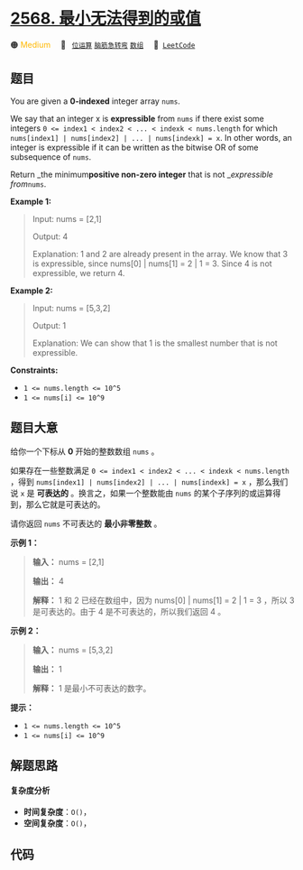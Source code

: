 # [2568. 最小无法得到的或值](https://leetcode.com/problems/minimum-impossible-or)

🟠 <font color=#ffb800>Medium</font>&emsp; 🔖&ensp; [`位运算`](/outline/tag/bit-manipulation.md) [`脑筋急转弯`](/outline/tag/brainteaser.md) [`数组`](/outline/tag/array.md)&emsp; 🔗&ensp;[`LeetCode`](https://leetcode.com/problems/minimum-impossible-or)

## 题目

You are given a **0-indexed**  integer array `nums`.

We say that an integer x is **expressible** from `nums` if there exist some integers `0 <= index1 < index2 < ... < indexk < nums.length` for which `nums[index1] | nums[index2] | ... | nums[indexk] = x`. In other words, an integer is expressible if it can be written as the bitwise OR of some subsequence of `nums`.

Return _the minimum**positive non-zero integer**  that is not __expressible
from_`nums`.



**Example 1:**

> Input: nums = [2,1]
> 
> Output: 4
> 
> Explanation: 1 and 2 are already present in the array. We know that 3 is expressible, since nums[0] | nums[1] = 2 | 1 = 3. Since 4 is not expressible, we return 4.

**Example 2:**

> Input: nums = [5,3,2]
> 
> Output: 1
> 
> Explanation: We can show that 1 is the smallest number that is not expressible.

**Constraints:**

  * `1 <= nums.length <= 10^5`
  * `1 <= nums[i] <= 10^9`


## 题目大意

给你一个下标从 **0**  开始的整数数组 `nums` 。

如果存在一些整数满足 `0 <= index1 < index2 < ... < indexk < nums.length` ，得到 `nums[index1] | nums[index2] | ... | nums[indexk] = x` ，那么我们说 `x` 是 **可表达的**  。换言之，如果一个整数能由 `nums` 的某个子序列的或运算得到，那么它就是可表达的。

请你返回 `nums` 不可表达的 **最小非零整数**  。



**示例 1：**

> 
> 
> 
> 
> 
> **输入：** nums = [2,1]
> 
> **输出：** 4
> 
> **解释：** 1 和 2 已经在数组中，因为 nums[0] | nums[1] = 2 | 1 = 3 ，所以 3 是可表达的。由于 4 是不可表达的，所以我们返回 4 。
> 
> 

**示例 2：**

> 
> 
> 
> 
> 
> **输入：** nums = [5,3,2]
> 
> **输出：** 1
> 
> **解释：** 1 是最小不可表达的数字。
> 
> 



**提示：**

  * `1 <= nums.length <= 10^5`
  * `1 <= nums[i] <= 10^9`


## 解题思路

#### 复杂度分析

- **时间复杂度**：`O()`，
- **空间复杂度**：`O()`，

## 代码

```javascript

```